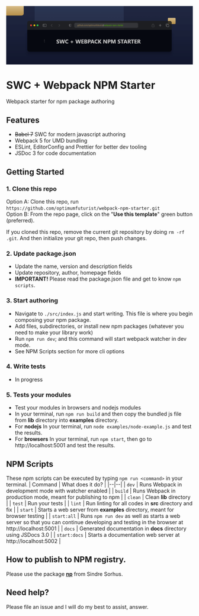 <img src="./docs/webpack-npm-starter-readme.png" alt="webpack npm starter pack" align="center" />

<br />

# SWC + Webpack NPM Starter
Webpack starter for npm package authoring

## Features
* ~~Babel 7~~ SWC for modern javascript authoring
* Webpack 5 for UMD bundling
* ESLint, EditorConfig and Prettier for better dev tooling
* JSDoc 3 for code documentation

## Getting Started
### 1. Clone this repo 
Option A: Clone this repo, run `https://github.com/optimumfuturist/webpack-npm-starter.git` <br />
Option B: From the repo page, click on the "**Use this template**" green button (preferred).

If you cloned this repo, remove the current  git repository by doing `rm -rf .git`. And then initialize your git repo, then push changes.


### 2. Update package.json
* Update the name, version and description fields
* Update repository, author, homepage fields
* **IMPORTANT!** Please read the package.json file and get to know `npm scripts`.

### 3. Start authoring
* Navigate to `./src/index.js` and start writing. This file is where you begin composing your npm package.
* Add files, subdirectories, or install new npm packages (whatever you need to make your library work)
* Run `npm run dev`; and this command will start webpack watcher in dev mode.
* See NPM Scripts section for more cli options
### 4. Write tests
 * In progress

### 5. Tests your modules
 * Test your modules in browsers and nodejs modules
 * In your terminal, run `npm run build` and then copy the bundled js file from **lib** directory into **examples** directory.
 * For **nodejs** In your terminal, run `node examples/node-example.js` and test the results.
 * For **browsers** In your terminal, run `npm start`, then go to http://localhost:5001 and test the results.

## NPM Scripts
These npm scripts can be executed by typing `npm run <command>` in your terminal.
| Command |  What does it do? |
|--|--|
| `dev` | Runs Webpack in development mode with watcher enabled |
| `build` | Runs Webpack in production mode, meant for publishing to npm |
| `clean` | Clean **lib** directory |
| `test` | Run your tests |
| `lint` | Run linting for all codes in **src** directory and fix |
| `start` | Starts a web server from **examples** directory, meant for browser testing |
| `start:all` | Runs `npm run dev` as well as starts a web server so that you can continue developing and testing in the browser at http://localhost:5001 |
| `docs` | Generated documentation in **docs** directory using JSDocs 3.0 |
| `start:docs` | Starts a documentation web server at http://localhost:5002 |

## How to publish to NPM registry.
Please use the package **[np](https://github.com/sindresorhus/np)** from Sindre Sorhus.

## Need help?
Please file an issue and I will do my best to assist, answer.
